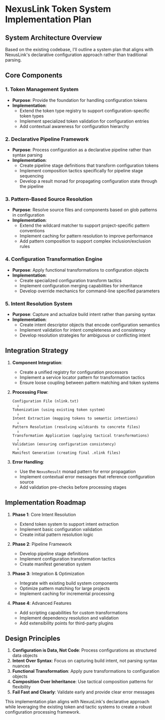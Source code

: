 # NexusLink Token System Implementation Plan

## System Architecture Overview

Based on the existing codebase, I'll outline a system plan that aligns with NexusLink's declarative configuration approach rather than traditional parsing.

## Core Components

### 1. Token Management System
- **Purpose**: Provide the foundation for handling configuration tokens
- **Implementation**:
  - Extend the token type registry to support configuration-specific token types
  - Implement specialized token validation for configuration entries
  - Add contextual awareness for configuration hierarchy

### 2. Declarative Pipeline Framework
- **Purpose**: Process configuration as a declarative pipeline rather than syntax parsing
- **Implementation**:
  - Create pipeline stage definitions that transform configuration tokens
  - Implement composition tactics specifically for pipeline stage sequencing
  - Develop a result monad for propagating configuration state through the pipeline

### 3. Pattern-Based Source Resolution
- **Purpose**: Resolve source files and components based on glob patterns in configuration
- **Implementation**:
  - Extend the wildcard matcher to support project-specific pattern conventions
  - Implement caching for pattern resolution to improve performance
  - Add pattern composition to support complex inclusion/exclusion rules

### 4. Configuration Transformation Engine
- **Purpose**: Apply functional transformations to configuration objects
- **Implementation**:
  - Create specialized configuration transform tactics
  - Implement configuration merging capabilities for inheritance
  - Develop override mechanics for command-line specified parameters

### 5. Intent Resolution System
- **Purpose**: Capture and actualize build intent rather than parsing syntax
- **Implementation**:
  - Create intent descriptor objects that encode configuration semantics
  - Implement validation for intent completeness and consistency
  - Develop resolution strategies for ambiguous or conflicting intent

## Integration Strategy

1. **Component Integration**:
   - Create a unified registry for configuration processors
   - Implement a service locator pattern for transformation tactics
   - Ensure loose coupling between pattern matching and token systems

2. **Processing Flow**:
   ```
   Configuration File (nlink.txt) 
     ↓
   Tokenization (using existing token system)
     ↓
   Intent Extraction (mapping tokens to semantic intentions)
     ↓
   Pattern Resolution (resolving wildcards to concrete files)
     ↓
   Transformation Application (applying tactical transformations)
     ↓
   Validation (ensuring configuration consistency)
     ↓
   Manifest Generation (creating final .nlink files)
   ```

3. **Error Handling**:
   - Use the `NexusResult` monad pattern for error propagation
   - Implement contextual error messages that reference configuration source
   - Add validation pre-checks before processing stages

## Implementation Roadmap

1. **Phase 1**: Core Intent Resolution
   - Extend token system to support intent extraction
   - Implement basic configuration validation
   - Create initial pattern resolution logic

2. **Phase 2**: Pipeline Framework
   - Develop pipeline stage definitions
   - Implement configuration transformation tactics
   - Create manifest generation system

3. **Phase 3**: Integration & Optimization
   - Integrate with existing build system components
   - Optimize pattern matching for large projects
   - Implement caching for incremental processing

4. **Phase 4**: Advanced Features
   - Add scripting capabilities for custom transformations
   - Implement dependency resolution and validation
   - Add extensibility points for third-party plugins

## Design Principles

1. **Configuration is Data, Not Code**: Process configurations as structured data objects
2. **Intent Over Syntax**: Focus on capturing build intent, not parsing syntax nuances
3. **Functional Transformation**: Apply pure transformations to configuration objects
4. **Composition Over Inheritance**: Use tactical composition patterns for flexibility
5. **Fail Fast and Clearly**: Validate early and provide clear error messages

This implementation plan aligns with NexusLink's declarative approach while leveraging the existing token and tactic systems to create a robust configuration processing framework.